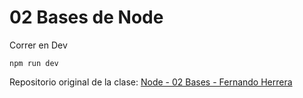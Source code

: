 # 02 Bases de Node

Correr en Dev

```
npm run dev
```

Repositorio original de la clase:
[Node - 02 Bases - Fernando Herrera](https://github.com/Klerith/node-ts-bases/tree/fin-seccion-3)

